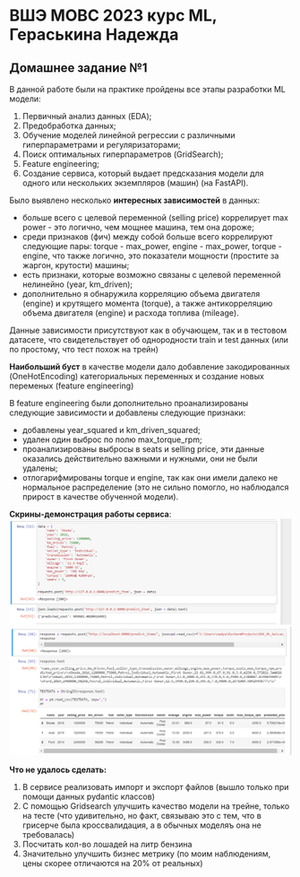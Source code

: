 # ВШЭ МОВС 2023 курс ML, Гераськина Надежда
## Домашнее задание №1 


В данной работе были на практике пройдены все этапы разработки ML модели:
1. Первичный анализ данных (EDA);
2. Предобработка данных;
3. Обучение моделей линейной регрессии с различными гиперпараметрами и регуляризаторами;
4. Поиск оптимальных гиперпараметров (GridSearch);
5. Feature engineering;
6. Создание сервиса, который выдает предсказания модели для одного или нескольких экземпляров (машин) (на FastAPI).


Было выявлено несколько **интересных зависимостей** в данных:
* больше всего с целевой переменной (selling price) коррелирует max power - это логично, чем мощнее машина, тем она дороже;
* среди признаков (фич) между собой больше всего коррелируют следующие пары: torque - max_power, engine - max_power, torque - engine, что также логично, это показатели мощности (простите за жаргон, крутости) машины;
* есть признаки, которые возможно связаны с целевой переменной нелинейно (year, km_driven);
* дополнительно я обнаружила корреляцию объема двигателя (engine) и крутящего момента (torque), а также антикорреляцию объема двигателя (engine) и расхода топлива (mileage).


Данные зависимости присутствуют как в обучающем, так и в тестовом датасете, что свидетельствует об однородности train и test данных (или по простому, что тест похож на трейн)


**Наибольший буст** в качестве модели дало добавление закодированных (OneHotEncoding) категориальных переменных и создание новых переменых (feature engineering)

В feature engineering были дополнительно проанализированы следующие зависимости и добавлены следующие признаки:
* добавлены year_squared и km_driven_squared;
* удален один выброс по полю max_torque_rpm;
* проанализированы выбросы в seats и selling price, эти данные оказались действительно важными и нужными, они не были удалены;
* отлогарифмированы torque и engine, так как они имели далеко не нормальное распределение (это не сильно помогло, но наблюдался прирост в качестве обученной модели).

**Скрины-демонстрация работы сервиса**:
![Описание картинки](/pics/predict_item.png "Подпись под картинкой")
![Описание картинки](/pics/predict_items_2.png "Подпись под картинкой")


**Что не удалось сделать:**
1. В сервисе реализовать импорт и экспорт файлов (вышло только при помощи данных pydantic классов)
2. С помощью Gridsearch улучшить качество модели на трейне, только на тесте (что удивительно, но факт, связываю это с тем, что в грисерче была кроссвалидация, а в обычных моделяъ она не требовалась)
3. Посчитать кол-во лошадей на литр бензина
4. Значительно улучшить бизнес метрику (по моим наблюдениям, цены скорее отличаются на 20% от реальных)
